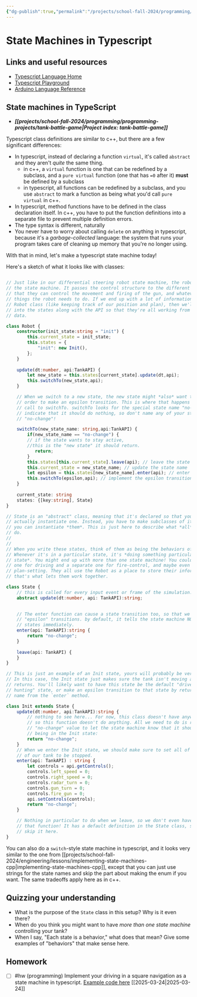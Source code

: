 ```yaml
---
{"dg-publish":true,"permalink":"/projects/school-fall-2024/programming/lessons/typescript-state-machine/"}
---
```



#  State Machines in Typescript

## Links and useful resources

- [Typescript Language Home](https://www.typescriptlang.org/)
- [Typescript Playground](https://www.typescriptlang.org/play/)
- [Arduino Language Reference](https://docs.arduino.cc/language-reference/)


## State machines in TypeScript

- ***[[projects/school-fall-2024/programming/programming-projects/tank-battle-game\|Project index: tank-battle-game]]*** 

Typescript class definitions are similar to c++, but there are a few significant differences:
- In typescript, instead of declaring a function `virtual`, it's called `abstract` and they aren't *quite* the same thing.
    - in c++, a `virtual` function is one that can be redefined by a subclass, and a `pure virtual` function (one that has `=0` after it) **must** be defined by a subclass
    - in typescript, all functions can be redefined by a subclass, and you use `abstract` to mark a function as being what you'd call `pure virtual` in c++.
- In typescript, method functions have to be defined in the class declaration itself. In c++, you have to put the function definitions into a separate file to prevent multiple definition errors.
- The type syntax is different, naturally
- You never have to worry about calling `delete` on anything in typescript, because it's a *garbage-collected* language: the system that runs your program takes care of cleaning up memory that you're no longer using.

With that in mind, let's make a typescript state machine today!

Here's a sketch of what it looks like with classes:

```typescript

// Just like in our differential steering robot state machine, the robot itself is
// the state machine. It passes the control structure to the different states so
// that they can control the movement and firing of the gun, and whatever other
// things the robot needs to do. If we end up with a lot of information in the
// Robot class (like keeping track of our position and plan), then we'll pass that
// into the states along with the API so that they're all working from the same
// data.

class Robot {
    constructor(init_state:string = "init") {
        this.current_state = init_state;
        this.states = {
            "init": new Init(),
        };
    }
    
    update(dt:number, api:TankAPI) {
        let new_state = this.states[current_state].update(dt,api);
        this.switchTo(new_state,api);
    }

    // When we switch to a new state, the new state might *also* want to switch in
    // order to make an epsilon transition. This is where that happens in a recursive
    // call to switchTo. switchTo looks for the special state name "no-change" to
    // indicate that it should do nothing, so don't name any of your states
    // "no-change"!

    switchTo(new_state_name: string,api:TankAPI) {
        if(new_state_name == "no-change") { 
        // if the state wants to stay active, 
        //this is the "new state" it should return.
           return;
        }
        this.states[this.current_state].leave(api); // leave the state we were in
        this.current_state = new_state_name; // update the state name
        let epsilon = this.states[new_state_name].enter(api); // enter the new state
        this.switchTo(epsilon,api); // implement the epsilon transition if there is one.
    }
    
    current_state: string
    states: {[key:string], State}
}

// State is an "abstract" class, meaning that it's declared so that you can never
// actually instantiate one. Instead, you have to make subclasses of it, and then
// you can instantiate *them*. This is just here to describe what *all* States can
// do.
// 
// 
// When you write these states, think of them as being the behaviors of your tank.
// Whenever it's in a particular state, it's *doing something particular to that
// state*. You might end up with more than one state machine! You could easily have
// one for driving and a separate one for fire-control, and maybe even a third for
// plan-setting. They all use the Robot as a place to store their information, and
// that's what lets them work together.

class State {
    // this is called for every input event or frame of the simulation.
    abstract update(dt:number, api: TankAPI):string;

    
    // The enter function can cause a state transition too, so that we can have
    // "epsilon" transitions. by default, it tells the state machine NOT to change
    // states immediately.
    enter(api: TankAPI):string {
        return "no-change";
    }
    
    leave(api: TankAPI) {
    }
}

// This is just an example of an Init state, yours will probably be very different.
// In this case, the Init state just makes sure the tank isn't moving and then
// returns. You'll likely want to have this state be the default "drive around
// hunting" state, or make an epsilon transition to that state by returning its
// name from the `enter` method.

class Init extends State {
    update(dt:number, api:TankAPI):string {
        // nothing to see here... For now, this class doesn't have anywhere to go,
        // so this function doesn't do anything. All we need to do is return the
        // "no-change" value to let the state machine know that it should keep
        // being in the Init state:
        return "no-change";
    }
    // When we enter the Init state, we should make sure to set all of the controls
    // of our tank to be stopped.
    enter(api: TankAPI) : string {
        let controls = api.getControls();
        controls.left_speed = 0;
        controls.right_speed = 0;
        controls.radar_turn = 0;
        controls.gun_turn = 0;
        controls.fire_gun = 0;
        api.setControls(controls);
        return "no-change";
    }

    // Nothing in particular to do when we leave, so we don't even have to write
    // that function! It has a default definition in the State class, so we'll just
    // skip it here.
}
```

You can also do a `switch`-style state machine in typescript, and it looks very similar to the one from [[projects/school-fall-2024/engineering/lessons/implementing-state-machines-cpp\|implementing-state-machines-cpp]], except that you can just use strings for the state names and skip the part about making the enum if you want. The same tradeoffs apply here as in c++.

## Quizzing your understanding

- What is the purpose of the `State` class in this setup? Why is it even there?
- When do you think you might want to have *more than one state machine* controlling your tank?
- When I say, "Each state is a behavior," what does that mean? Give some examples of "behaviors" that make sense here.

## Homework

- [ ] #hw (programming) Implement your driving in a square  navigation as a state machine in typescript. [Example code here](https://school.ginosterous.com/projects/school-fall-2024/programming/lessons/typescript-state-machine) [[2025-03-24\|2025-03-24]]
